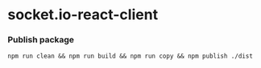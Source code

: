 # socket.io-react-client

### Publish package

```console
npm run clean && npm run build && npm run copy && npm publish ./dist
```